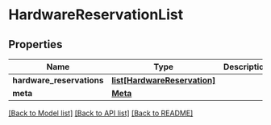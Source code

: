 # HardwareReservationList


## Properties
Name | Type | Description | Notes
------------ | ------------- | ------------- | -------------
**hardware_reservations** | [**list[HardwareReservation]**](HardwareReservation.md) |  | [optional] 
**meta** | [**Meta**](Meta.md) |  | [optional] 

[[Back to Model list]](../README.md#documentation-for-models) [[Back to API list]](../README.md#documentation-for-api-endpoints) [[Back to README]](../README.md)


